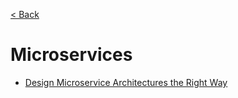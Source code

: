 [< Back](./../README.md)

# Microservices

- [Design Microservice Architectures the Right Way](https://www.youtube.com/watch?v=j6ow-UemzBc)